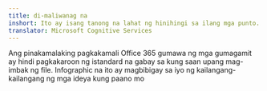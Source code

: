 ```yaml
---
title: di-maliwanag na
inshort: Ito ay isang tanong na lahat ng hinihingi sa ilang mga punto. Dapat kong gamitin SharePoint o OneDrive para sa negosyo?
translator: Microsoft Cognitive Services
---
```



Ang pinakamalaking pagkakamali Office 365 gumawa ng mga gumagamit ay hindi pagkakaroon ng istandard na gabay sa kung saan upang mag-imbak ng file. Infographic na ito ay magbibigay sa iyo ng kailangang-kailangang ng mga ideya kung paano mo 


